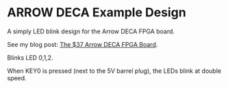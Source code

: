 
# ARROW DECA Example Design

A simply LED blink design for the Arrow DECA FPGA board.

See my blog post: [The $37 Arrow DECA FPGA Board](http://tomverbeure.github.io/2021/04/23/Arrow-DECA-FPGA-board.html).

Blinks LED 0,1,2.

When KEY0 is pressed (next to the 5V barrel plug), the LEDs blink at double speed.

